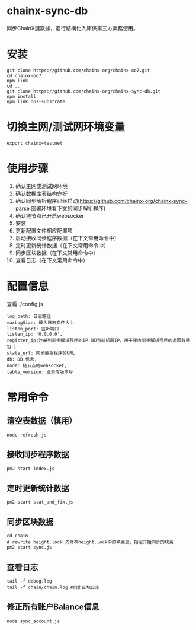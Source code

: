 # chainx-sync-db

同步ChainX鏈數據，進行結構化入庫供第三方業務使用。


# 安装
```
git clone https://github.com/chainx-org/chainx-oo7.git
cd chainx-oo7
npm link 
cd ..
git clone https://github.com/chainx-org/chainx-sync-db.git
npm install
npm link oo7-substrate
```

# 切换主网/测试网环境变量
```
export chainx=testnet
```

# 使用步骤
1. 确认主网或测试网环境
2. 确认数据库表结构完好
3. 确认同步解析程序已经启动(https://github.com/chainx-org/chainx-sync-parse 部署环境看下文的同步解析程序)
4. 确认链节点已开启websocker
5. 安装
6. 更新配置文件相应配置项
7. 启动接收同步程序数据（在下文常用命令中）
8. 定时更新统计数据（在下文常用命令中）
9. 同步区块数据（在下文常用命令中）
10. 查看日志（在下文常用命令中）

# 配置信息
查看  ./config.js
```
log_path: 日志路径
maxLogSize: 最大日志文件大小
listen_port: 监听端口
listen_ip: '0.0.0.0',
register_ip:注册到同步解析程序的IP（即当前机器IP，用于接收同步解析程序的返回数据包 ） 
state_url: 同步解析程序的URL
db: DB 信息,
node: 链节点的websocket,
table_version: 业务库版本号
```
# 常用命令

## 清空表数据（慎用）
```
node refresh.js
```
## 接收同步程序数据
```
pm2 start index.js
```
## 定时更新统计数据
```
pm2 start stat_and_fix.js
```

## 同步区块数据
```
cd chain
# rewrite height.lock 先修改height.lock中的块高度，指定开始同步的块高
pm2 start sync.js
```

## 查看日志
```
tail -f debug.log
tail -f chain/chain.log #同步区块日志
```

## 修正所有账户Balance信息
```
node sync_account.js
```

